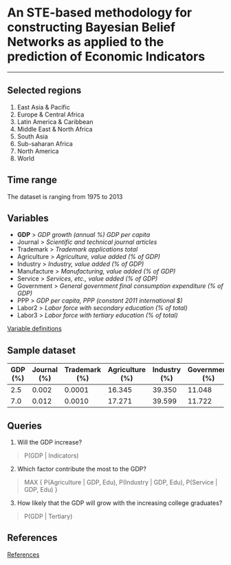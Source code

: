 # An STE-based methodology for constructing Bayesian Belief Networks as applied to the prediction of Economic Indicators
- - -

## Selected regions
1. East Asia & Pacific
2. Europe & Central Africa
3. Latin America & Caribbean
4. Middle East & North Africa
5. South Asia
6. Sub-saharan Africa
7. North America
8. World

## Time range
The dataset is ranging from 1975 to 2013

## Variables
- **GDP**     > _GDP growth (annual %) GDP per capita_
- Journal     > _Scientific and technical journal articles_
- Trademark   > _Trademark applications total_
- Agriculture > _Agriculture, value added (% of GDP)_
- Industry    > _Industry, value added (% of GDP)_
- Manufacture > _Manufacturing, value added (% of GDP)_
- Service     > _Services, etc., value added (% of GDP)_
- Government  > _General government final consumption expenditure (% of GDP)_
- PPP         > _GDP per capita, PPP (constant 2011 international $)_
- Labor2      > _Labor force with secondary education (% of total)_
- Labor3      > _Labor force with tertiary education (% of total)_

[Variable definitions](variables.md)

## Sample dataset
| GDP (%) | Journal (%) | Trademark (%) | Agriculture (%) | Industry (%) | Government (%) |
| --------|-------------|---------------|-----------------|--------------|----------------|
| 2.5     | 0.002       | 0.0001        | 16.345          | 39.350       | 11.048         |
| 7.0     | 0.012       | 0.0010        | 17.271          | 39.599       | 11.722         |

## Queries
1. Will the GDP increase?

  > P(GDP | Indicators)

2. Which factor contribute the most to the GDP?

  > MAX { P(Agriculture | GDP, Edu), P(Industry | GDP, Edu), P(Service | GDP, Edu) }

3. How likely that the GDP will grow with the increasing college graduates?

  > P(GDP | Tertiary)

## References
[References](references.md)
